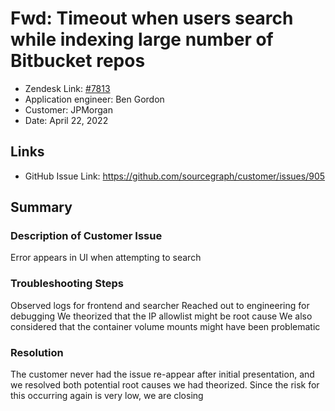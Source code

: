 
# Fwd: Timeout when users search while indexing large number of Bitbucket repos <!-- Ticket Title  Hint: include keywords to make it searchable -->

- Zendesk Link: [#7813](https://sourcegraph.zendesk.com/agent/tickets/7813)
- Application engineer: Ben Gordon
- Customer: JPMorgan <!-- Redact if this contains personally identifying information -->
- Date: April 22, 2022

<!-- Data populated from integration, speak to Ben Gordon or Michael Bali if not working -->
<!-- During Internal team trial, fill missing data manually (we are waiting for all data to sync) -->

## Links
<!-- Data for application engineer manual entry -->
- GitHub Issue Link: https://github.com/sourcegraph/customer/issues/905


## Summary
### Description of Customer Issue
Error appears in UI when attempting to search

### Troubleshooting Steps
Observed logs for frontend and searcher
Reached out to engineering for debugging
We theorized that the IP allowlist might be root cause
We also considered that the container volume mounts might have been problematic

### Resolution
The customer never had the issue re-appear after initial presentation, and we resolved both potential root causes we had theorized.  Since the risk for this occurring again is very low, we are closing


<!-- Once complete, upload a copy to https://github.com/sourcegraph/support-tools-internal/tree/main/resolved-tickets as a .md file -->
<!-- Name the file 7813.md -->
